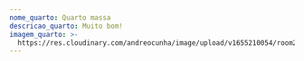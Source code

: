 ```yaml
---
nome_quarto: Quarto massa
descricao_quarto: Muito bom!
imagem_quarto: >-
  https://res.cloudinary.com/andreocunha/image/upload/v1655210054/room2_q8e0a7.jpg
---
```


